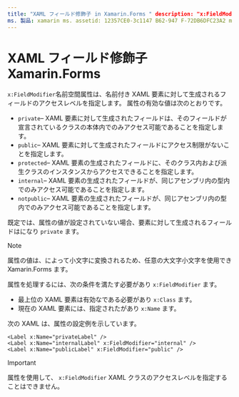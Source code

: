 ```yaml
---
title: "XAML フィールド修飾子 in Xamarin.Forms " description: "x:FieldModifier namespace 属性は、名前付き xaml 要素に対して生成されるフィールドのアクセスレベルを指定します。"
ms. 製品: xamarin ms. assetid: 12357CE0-3c1147 B62-947 F-72DB6DFC23A2 ms. テクノロジ: xamarin-forms author: davidbritch ms. author: dabritch ms. date: 08/02/2019 no loc: [ Xamarin.Forms , Xamarin.Essentials ]
---
```


# <a name="xaml-field-modifiers-in-xamarinforms"></a>XAML フィールド修飾子Xamarin.Forms

`x:FieldModifier`名前空間属性は、名前付き XAML 要素に対して生成されるフィールドのアクセスレベルを指定します。 属性の有効な値は次のとおりです。

- `private`– XAML 要素に対して生成されたフィールドは、そのフィールドが宣言されているクラスの本体内でのみアクセス可能であることを指定します。
- `public`– XAML 要素に対して生成されたフィールドにアクセス制限がないことを指定します。
- `protected`– XAML 要素の生成されたフィールドに、そのクラス内および派生クラスのインスタンスからアクセスできることを指定します。
- `internal`– XAML 要素の生成されたフィールドが、同じアセンブリ内の型内でのみアクセス可能であることを指定します。
- `notpublic`– XAML 要素の生成されたフィールドが、同じアセンブリ内の型内でのみアクセス可能であることを指定します。

既定では、属性の値が設定されていない場合、要素に対して生成されるフィールドはになり `private` ます。

> [!NOTE]
> 属性の値は、によって小文字に変換されるため、任意の大文字小文字を使用でき Xamarin.Forms ます。

属性を処理するには、次の条件を満たす必要があり `x:FieldModifier` ます。

- 最上位の XAML 要素は有効なである必要があり `x:Class` ます。
- 現在の XAML 要素には、指定されたがあり `x:Name` ます。

次の XAML は、属性の設定例を示しています。

```xaml
<Label x:Name="privateLabel" />
<Label x:Name="internalLabel" x:FieldModifier="internal" />
<Label x:Name="publicLabel" x:FieldModifier="public" />
```

> [!IMPORTANT]
> 属性を使用して、 `x:FieldModifier` XAML クラスのアクセスレベルを指定することはできません。
